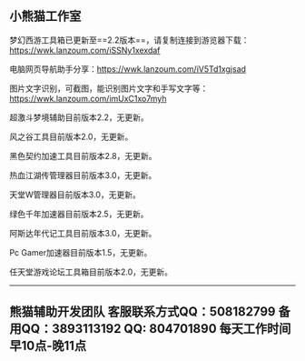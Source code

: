 小熊猫工作室
--------------

梦幻西游工具箱已更新至==2.2版本==，请复制连接到游览器下载：https://wwk.lanzoum.com/iSSNy1xexdaf

电脑网页导航助手分享：https://wwk.lanzoum.com/iV5Td1xgjsad

图片文字识别，可截图，能识别图片文字和手写文字等：https://wwk.lanzoum.com/imUxC1xo7myh

超激斗梦境辅助目前版本2.2，无更新。

风之谷工具目前版本2.0，无更新。

黑色契约加速工具目前版本2.8，无更新。

热血江湖传管理器目前版本3.0，无更新。

天堂W管理器目前版本3.0，无更新。

绿色千年加速器目前版本2.5，无更新。

阿斯达年代记工具目前版本3.0，无更新。

Pc Gamer加速器目前版本1.5，无更新。

任天堂游戏论坛工具箱目前版本2.0，无更新。

---------------
熊猫辅助开发团队
客服联系方式QQ：508182799
备用QQ：3893113192 QQ: 804701890
每天工作时间早10点-晚11点
----------------


